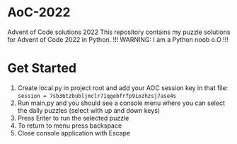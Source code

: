 # AoC-2022
Advent of Code solutions 2022
This repository contains my puzzle solutions for Advent of Code 2022 in Python.
!!! WARNING: I am a Python noob o.O !!!

# Get Started
1. Create local.py in project root and add your AOC session key in that file:
`session = 7sb36tzbubljmclr71qgebfrfp9iozhzsj7ase4s`
2. Run main.py and you should see a console menu where you can select the daily puzzles (select with up and down keys)
3. Press Enter to run the selected puzzle
4. To return to menu press backspace
5. Close console application with Escape
